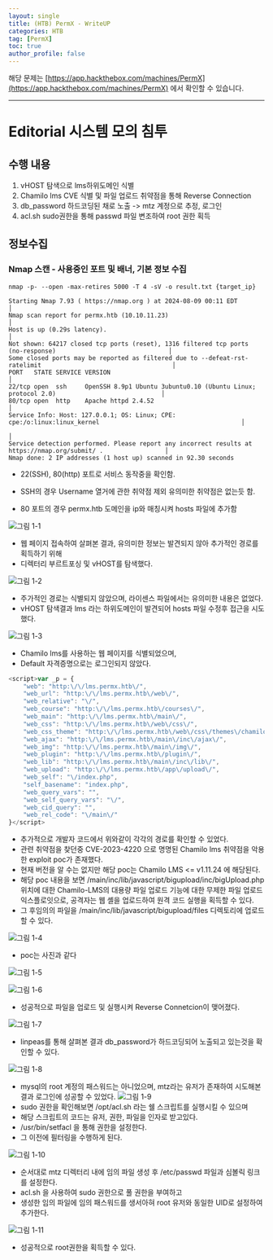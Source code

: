 ```yaml
---
layout: single
title: (HTB) PermX - WriteUP
categories: HTB
tag: [PermX]
toc: true
author_profile: false
---
```


해당 문제는 [https://app.hackthebox.com/machines/PermX](https://app.hackthebox.com/machines/PermX) 에서 확인할 수 있습니다.

***

# Editorial 시스템 모의 침투
## 수행 내용
1. vHOST 탐색으로 lms하위도메인 식별
2. Chamilo lms CVE 식별 및 파일 업로드 취약점을 통해 Reverse Connection
3. db_password 하드코딩된 채로 노출 -> mtz 계정으로 추정, 로그인
4. acl.sh sudo권한을 통해 passwd 파일 변조하여 root 권한 획득
## 정보수집
### Nmap 스캔 - 사용중인 포트 및 배너, 기본 정보 수집

```
nmap -p- --open -max-retires 5000 -T 4 -sV -o result.txt {target_ip}
```

```
Starting Nmap 7.93 ( https://nmap.org ) at 2024-08-09 00:11 EDT                                                │
Nmap scan report for permx.htb (10.10.11.23)                                                                   │
Host is up (0.29s latency).                                                                                    │
Not shown: 64217 closed tcp ports (reset), 1316 filtered tcp ports (no-response)                               │
Some closed ports may be reported as filtered due to --defeat-rst-ratelimit                                    │
PORT   STATE SERVICE VERSION                                                                                   │
22/tcp open  ssh     OpenSSH 8.9p1 Ubuntu 3ubuntu0.10 (Ubuntu Linux; protocol 2.0)                             │
80/tcp open  http    Apache httpd 2.4.52                                                                       │
Service Info: Host: 127.0.0.1; OS: Linux; CPE: cpe:/o:linux:linux_kernel                                       │
                                                                                                               │
Service detection performed. Please report any incorrect results at https://nmap.org/submit/ .                 │
Nmap done: 2 IP addresses (1 host up) scanned in 92.30 seconds
```

- 22(SSH), 80(http) 포트로 서비스 동작중을 확인함.
- SSH의 경우 Username 열거에 관한 취약점 제외 유의미한 취약점은 없는듯 함.

- 80 포트의 경우 permx.htb 도메인을 ip와 매칭시켜 hosts 파일에 추가함

![그림 1-1](/assets/image/write-up/htb/permx/image.png)
- 웹 페이지 접속하여 살펴본 결과, 유의미한 정보는 발견되지 않아 추가적인 경로를 획득하기 위해
- 디렉터리 부르트포싱 및 vHOST를 탐색했다.

![그림 1-2](/assets/image/write-up/htb/permx/image-1.png)
- 주가적인 경로는 식별되지 않았으며, 라이센스 파일에서는 유의미한 내용은 없었다.
- vHOST 탐색결과 lms 라는 하위도메인이 발견되어 hosts 파일 수정후 접근을 시도했다.

![그림 1-3](/assets/image/write-up/htb/permx/image-2.png)
- Chamilo lms를 사용하는 웹 페이지를 식별되었으며,
- Default 자격증명으로는 로그인되지 않았다.

```javascript
<script>var _p = {
    "web": "http:\/\/lms.permx.htb\/",
    "web_url": "http:\/\/lms.permx.htb\/web\/",
    "web_relative": "\/",
    "web_course": "http:\/\/lms.permx.htb\/courses\/",
    "web_main": "http:\/\/lms.permx.htb\/main\/",
    "web_css": "http:\/\/lms.permx.htb\/web\/css\/",
    "web_css_theme": "http:\/\/lms.permx.htb\/web\/css\/themes\/chamilo\/",
    "web_ajax": "http:\/\/lms.permx.htb\/main\/inc\/ajax\/",
    "web_img": "http:\/\/lms.permx.htb\/main\/img\/",
    "web_plugin": "http:\/\/lms.permx.htb\/plugin\/",
    "web_lib": "http:\/\/lms.permx.htb\/main\/inc\/lib\/",
    "web_upload": "http:\/\/lms.permx.htb\/app\/upload\/",
    "web_self": "\/index.php",
    "self_basename": "index.php",
    "web_query_vars": "",
    "web_self_query_vars": "\/",
    "web_cid_query": "",
    "web_rel_code": "\/main\/"
}</script>
```

- 추가적으로 개발자 코드에서 위와같이 각각의 경로를 확인할 수 있었다.
- 관련 취약점을 찾던중 CVE-2023-4220 으로 명명된 Chamilo lms 취약점을 악용한 exploit poc가 존재했다.
- 현재 버전을 알 수는 없지만 해당 poc는 Chamilo LMS <= v1.11.24 에 해당된다.
- 해당 poc 내용을 보면 /main/inc/lib/javascript/bigupload/inc/bigUpload.php 위치에 대한 Chamilo-LMS의 대용량 파일 업로드 기능에 대한 무제한 파일 업로드 익스플로잇으로, 공격자는 웹 셸을 업로드하여 원격 코드 실행을 획득할 수 있다.
- 그 후임의의 파일을 /main/inc/lib/javascript/bigupload/files 디렉토리에 업로드할 수 있다.

![그림 1-4](/assets/image/write-up/htb/permx/image-3.png)
- poc는 사진과 같다

![그림 1-5](/assets/image/write-up/htb/permx/image-4.png)
<br>

![그림 1-6](/assets/image/write-up/htb/permx/image-5.png)
- 성공적으로 파일을 업로드 및 실행시켜 Reverse Connetcion이 맺어졌다.

![그림 1-7](/assets/image/write-up/htb/permx/image-6.png)
- linpeas를 통해 살펴본 결과 db_password가 하드코딩되어 노출되고 있는것을 확인할 수 있다.

![그림 1-8](/assets/image/write-up/htb/permx/image-7.png)
- mysql의 root 계정의 패스워드는 아니었으며, mtz라는 유저가 존재하여 시도해본결과 로그인에 성공할 수 있었다.
![그림 1-9](/assets/image/write-up/htb/permx/image-8.png)
- sudo 권한을 확인해보면 /opt/acl.sh 라는 쉘 스크립트를 실행시킬 수 있으며
- 해당 스크립트의 코드는 유저, 권한, 파일을 인자로 받고있다.
- /usr/bin/setfacl 을 통해 권한을 설정한다.
- 그 이전에 필터링을 수행하게 된다.

![그림 1-10](/assets/image/write-up/htb/permx/image-9.png)
- 순서대로 mtz 디렉터리 내에 임의 파일 생성 후 /etc/passwd 파일과 심볼릭 링크를 설정한다.
- acl.sh 을 사용하여 sudo 권한으로 풀 권한을 부여하고
- 생성한 임의 파일에 임의 패스워드를 생서아혀 root 유저와 동일한 UID로 설정하여 추가한다.

![그림 1-11](/assets/image/write-up/htb/permx/image-10.png)
- 성공적으로 root권한을 획득할 수 있다.